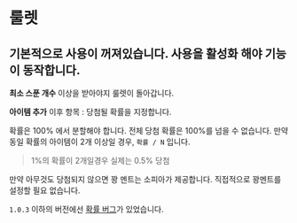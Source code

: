 # 룰렛

## 기본적으로 사용이 꺼져있습니다. 사용을 활성화 해야 기능이 동작합니다.


**최소 스푼 개수** 이상을 받아야지 룰렛이 돌아갑니다.


**아이템 추가** 이후 항목 : 당첨될 확률을 지정합니다.

확률은 100% 에서 분할해야 합니다. 전체 당첨 확률은 100%를 넘을 수 없습니다.
만약 동일 확률의 아이템이 2개 이상일 경우, `확률 / N` 입니다.

> 1%의 확률이 2개일경우 실제는 0.5% 당첨

만약 아무것도 당첨되지 않으면 꽝 멘트는 소피아가 제공합니다.
직접적으로 꽝멘트를 설정할 필요 없습니다.


`1.0.3` 이하의 버전에선 [확률 버그](https://blog.naver.com/ifthe1201/222694512994)가 있었습니다.